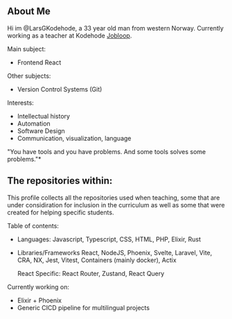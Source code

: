 ## About Me

Hi im @LarsGKodehode,
a 33 year old man from western Norway. Currently working as a teacher at Kodehode [Jobloop](https://jobloop.no/).

Main subject:
- Frontend React

Other subjects:
- Version Control Systems (Git)

Interests:
- Intellectual history
- Automation
- Software Design
- Communication, visualization, language

"You have tools and you have problems.
And some tools solves some problems."*

## The repositories within:

This profile collects all the repositories used when teaching, some that are under considiration for inclusion in the curriculum as well as some that were created for helping specific students.

Table of contents:
- Languages:
    Javascript, Typescript, CSS, HTML, PHP, Elixir, Rust
- Libraries/Frameworks
    React, NodeJS, Phoenix, Svelte, Laravel, Vite, CRA, NX, Jest, Vitest, Containers (mainly docker), Actix
    
    React Specific: React Router, Zustand, React Query
    
Currently working on:
- Elixir + Phoenix
- Generic CICD pipeline for multilingual projects
